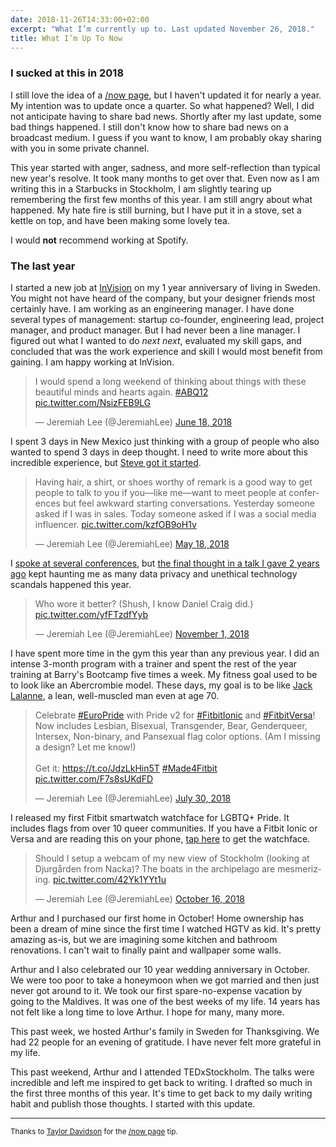```yaml
---
date: 2018-11-26T14:33:00+02:00
excerpt: "What I’m currently up to. Last updated November 26, 2018."
title: What I’m Up To Now
---
```


### I sucked at this in 2018

I still love the idea of a <a href="http://nownownow.com/about">/now page</a>, but I haven't updated it for nearly a year. My intention was to update once a quarter. So what happened? Well, I did not anticipate having to share bad news. Shortly after my last update, some bad things happened. I still don't know how to share bad news on a broadcast medium. I guess if you want to know, I am probably okay sharing with you in some private channel.

This year started with anger, sadness, and more self-reflection than typical new year's resolve. It took many months to get over that. Even now as I am writing this in a Starbucks in Stockholm, I am slightly tearing up remembering the first few months of this year. I am still angry about what happened. My hate fire is still burning, but I have put it in a stove, set a kettle on top, and have been making some lovely tea.

I would **not** recommend working at Spotify.

### The last year

I started a new job at [InVision](https://www.invisionapp.com/) on my 1 year anniversary of living in Sweden. You might not have heard of the company, but your designer friends most certainly have. I am working as an engineering manager. I have done several types of management: startup co-founder, engineering lead, project manager, and product manager. But I had never been a line manager. I figured out what I wanted to do _next next_, evaluated my skill gaps, and concluded that was the work experience and skill I would most benefit from gaining. I am happy working at InVision.

<blockquote class="twitter-tweet" data-dnt="true"><p lang="en" dir="ltr">I would spend a long weekend of thinking about things with these beautiful minds and hearts again. <a href="https://twitter.com/hashtag/ABQ12?src=hash&amp;ref_src=twsrc%5Etfw">#ABQ12</a> <a href="https://t.co/NsizFEB9LG">pic.twitter.com/NsizFEB9LG</a></p>&mdash; Jeremiah Lee (@JeremiahLee) <a href="https://twitter.com/JeremiahLee/status/1008737486917361664?ref_src=twsrc%5Etfw">June 18, 2018</a></blockquote> <script async src="https://platform.twitter.com/widgets.js" charset="utf-8"></script>

I spent 3 days in New Mexico just thinking with a group of people who also wanted to spend 3 days in deep thought. I need to write more about this incredible experience, but [Steve got it started](https://carefuldrivers.wordpress.com/2018/07/29/the-journey-begins/).

<blockquote class="twitter-tweet" data-conversation="none" data-dnt="true"><p lang="en" dir="ltr">Having hair, a shirt, or shoes worthy of remark is a good way to get people to talk to you if you—like me—want to meet people at conferences but feel awkward starting conversations. Yesterday someone asked if I was in sales. Today someone asked if I was a social media influencer. <a href="https://t.co/kzfOB9oH1v">pic.twitter.com/kzfOB9oH1v</a></p>&mdash; Jeremiah Lee (@JeremiahLee) <a href="https://twitter.com/JeremiahLee/status/997550693174128641?ref_src=twsrc%5Etfw">May 18, 2018</a></blockquote> <script async src="https://platform.twitter.com/widgets.js" charset="utf-8"></script>

I [spoke at several conferences](/speaking/), but [the final thought in a talk I gave 2 years ago](/posts/fitbit-api-strategy-and-practice/#ethical-practices) kept haunting me as many data privacy and unethical technology scandals happened this year.

<blockquote class="twitter-tweet" data-conversation="none" data-dnt="true"><p lang="en" dir="ltr">Who wore it better? (Shush, I know Daniel Craig did.) <a href="https://t.co/yfFTzdfYyb">pic.twitter.com/yfFTzdfYyb</a></p>&mdash; Jeremiah Lee (@JeremiahLee) <a href="https://twitter.com/JeremiahLee/status/1057816731459248128?ref_src=twsrc%5Etfw">November 1, 2018</a></blockquote> <script async src="https://platform.twitter.com/widgets.js" charset="utf-8"></script>

I have spent more time in the gym this year than any previous year. I did an intense 3-month program with a trainer and spent the rest of the year training at Barry's Bootcamp five times a week. My fitness goal used to be to look like an Abercrombie model. These days, my goal is to be like [Jack Lalanne](https://www.builtlean.com/2011/01/24/jack-lalanne-tribute-facts-about-fitness-icon/), a lean, well-muscled man even at age 70.

<blockquote class="twitter-tweet" data-conversation="none" data-dnt="true"><p lang="en" dir="ltr">Celebrate <a href="https://twitter.com/hashtag/EuroPride?src=hash&amp;ref_src=twsrc%5Etfw">#EuroPride</a> with Pride v2 for <a href="https://twitter.com/hashtag/FitbitIonic?src=hash&amp;ref_src=twsrc%5Etfw">#FitbitIonic</a> and <a href="https://twitter.com/hashtag/FitbitVersa?src=hash&amp;ref_src=twsrc%5Etfw">#FitbitVersa</a>! Now includes Lesbian, Bisexual, Transgender, Bear, Genderqueer, Intersex, Non-binary, and Pansexual flag color options. (Am I missing a design? Let me know!)<br><br>Get it: <a href="https://t.co/JdzLkHin5T">https://t.co/JdzLkHin5T</a> <a href="https://twitter.com/hashtag/Made4Fitbit?src=hash&amp;ref_src=twsrc%5Etfw">#Made4Fitbit</a> <a href="https://t.co/F7s8sUKdFD">pic.twitter.com/F7s8sUKdFD</a></p>&mdash; Jeremiah Lee (@JeremiahLee) <a href="https://twitter.com/JeremiahLee/status/1023895067860393987?ref_src=twsrc%5Etfw">July 30, 2018</a></blockquote> <script async src="https://platform.twitter.com/widgets.js" charset="utf-8"></script>

I released my first Fitbit smartwatch watchface for LGBTQ+ Pride. It includes flags from over 10 queer communities. If you have a Fitbit Ionic or Versa and are reading this on your phone, [tap here](fitbit://gallery?path=clock%2Fa8195bb6-649a-45be-8f0c-9ca68af7c130%3FdirectLink%3Dtrue) to get the watchface.

<blockquote class="twitter-tweet" data-dnt="true"><p lang="en" dir="ltr">Should I setup a webcam of my new view of Stockholm (looking at Djurgården from Nacka)? The boats in the archipelago are mesmerizing. <a href="https://t.co/42Yk1YYt1u">pic.twitter.com/42Yk1YYt1u</a></p>&mdash; Jeremiah Lee (@JeremiahLee) <a href="https://twitter.com/JeremiahLee/status/1052214386666950661?ref_src=twsrc%5Etfw">October 16, 2018</a></blockquote> <script async src="https://platform.twitter.com/widgets.js" charset="utf-8"></script>

Arthur and I purchased our first home in October! Home ownership has been a dream of mine since the first time I watched HGTV as kid. It's pretty amazing as-is, but we are imagining some kitchen and bathroom renovations. I can't wait to finally paint and wallpaper some walls.

Arthur and I also celebrated our 10 year wedding anniversary in October. We were too poor to take a honeymoon when we got married and then just never got around to it. We took our first spare-no-expense vacation by going to the Maldives. It was one of the best weeks of my life. 14 years has not felt like a long time to love Arthur. I hope for many, many more.

This past week, we hosted Arthur's family in Sweden for Thanksgiving. We had 22 people for an evening of gratitude. I have never felt more grateful in my life.

This past weekend, Arthur and I attended TEDxStockholm. The talks were incredible and left me inspired to get back to writing. I drafted so much in the first three months of this year. It's time to get back to my daily writing habit and publish those thoughts. I started with this update.

<hr>

<p><small>Thanks to <a href="https://taylordavidson.com/now">Taylor Davidson</a> for the <a href="http://nownownow.com/about">/now page</a> tip.</small></p>
